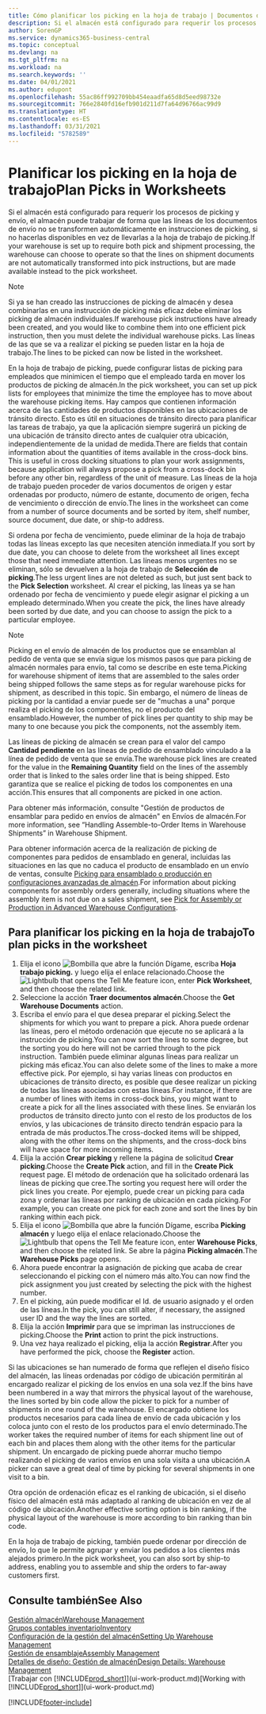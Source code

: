 ```yaml
---
title: Cómo planificar los picking en la hoja de trabajo | Documentos de Microsoft
description: Si el almacén está configurado para requerir los procesos de picking y envío, el almacén puede trabajar de forma que las líneas de los documentos de envío no se transformen automáticamente en instrucciones de picking, si no hacerlas disponibles en vez de llevarlas a la hoja de trabajo de picking.
author: SorenGP
ms.service: dynamics365-business-central
ms.topic: conceptual
ms.devlang: na
ms.tgt_pltfrm: na
ms.workload: na
ms.search.keywords: ''
ms.date: 04/01/2021
ms.author: edupont
ms.openlocfilehash: 55ac86ff992709bb454eaadfa65d8d5eed98732e
ms.sourcegitcommit: 766e2840fd16efb901d211d7fa64d96766ac99d9
ms.translationtype: HT
ms.contentlocale: es-ES
ms.lasthandoff: 03/31/2021
ms.locfileid: "5782589"
---
```

# <a name="plan-picks-in-worksheets"></a><span data-ttu-id="66321-103">Planificar los picking en la hoja de trabajo</span><span class="sxs-lookup"><span data-stu-id="66321-103">Plan Picks in Worksheets</span></span>

<span data-ttu-id="66321-104">Si el almacén está configurado para requerir los procesos de picking y envío, el almacén puede trabajar de forma que las líneas de los documentos de envío no se transformen automáticamente en instrucciones de picking, si no hacerlas disponibles en vez de llevarlas a la hoja de trabajo de picking.</span><span class="sxs-lookup"><span data-stu-id="66321-104">If your warehouse is set up to require both pick and shipment processing, the warehouse can choose to operate so that the lines on shipment documents are not automatically transformed into pick instructions, but are made available instead to the pick worksheet.</span></span>  

> [!NOTE]  
> <span data-ttu-id="66321-105">Si ya se han creado las instrucciones de picking de almacén y desea combinarlas en una instrucción de picking más eficaz debe eliminar los picking de almacén individuales.</span><span class="sxs-lookup"><span data-stu-id="66321-105">If warehouse pick instructions have already been created, and you would like to combine them into one efficient pick instruction, then you must delete the individual warehouse picks.</span></span> <span data-ttu-id="66321-106">Las líneas de las que se va a realizar el picking se pueden listar en la hoja de trabajo.</span><span class="sxs-lookup"><span data-stu-id="66321-106">The lines to be picked can now be listed in the worksheet.</span></span>  

<span data-ttu-id="66321-107">En la hoja de trabajo de picking, puede configurar listas de picking para empleados que minimicen el tiempo que el empleado tarda en mover los productos de picking de almacén.</span><span class="sxs-lookup"><span data-stu-id="66321-107">In the pick worksheet, you can set up pick lists for employees that minimize the time the employee has to move about the warehouse picking items.</span></span> <span data-ttu-id="66321-108">Hay campos que contienen información acerca de las cantidades de productos disponibles en las ubicaciones de tránsito directo. Esto es útil en situaciones de tránsito directo para planificar las tareas de trabajo, ya que la aplicación siempre sugerirá un picking de una ubicación de tránsito directo antes de cualquier otra ubicación, independientemente de la unidad de medida.</span><span class="sxs-lookup"><span data-stu-id="66321-108">There are fields that contain information about the quantities of items available in the cross-dock bins. This is useful in cross docking situations to plan your work assignments, because application will always propose a pick from a cross-dock bin before any other bin, regardless of the unit of measure.</span></span> <span data-ttu-id="66321-109">Las líneas de la hoja de trabajo pueden proceder de varios documentos de origen y estar ordenadas por producto, número de estante, documento de origen, fecha de vencimiento o dirección de envío.</span><span class="sxs-lookup"><span data-stu-id="66321-109">The lines in the worksheet can come from a number of source documents and be sorted by item, shelf number, source document, due date, or ship-to address.</span></span>  

<span data-ttu-id="66321-110">Si ordena por fecha de vencimiento, puede eliminar de la hoja de trabajo todas las líneas excepto las que necesiten atención inmediata.</span><span class="sxs-lookup"><span data-stu-id="66321-110">If you sort by due date, you can choose to delete from the worksheet all lines except those that need immediate attention.</span></span> <span data-ttu-id="66321-111">Las líneas menos urgentes no se eliminan, sólo se devuelven a la hoja de trabajo de **Selección de picking**.</span><span class="sxs-lookup"><span data-stu-id="66321-111">The less urgent lines are not deleted as such, but just sent back to the **Pick Selection** worksheet.</span></span> <span data-ttu-id="66321-112">Al crear el picking, las líneas ya se han ordenado por fecha de vencimiento y puede elegir asignar el picking a un empleado determinado.</span><span class="sxs-lookup"><span data-stu-id="66321-112">When you create the pick, the lines have already been sorted by due date, and you can choose to assign the pick to a particular employee.</span></span>  

> [!NOTE]  
> <span data-ttu-id="66321-113">Picking en el envío de almacén de los productos que se ensamblan al pedido de venta que se envía sigue los mismos pasos que para picking de almacén normales para envío, tal como se describe en este tema.</span><span class="sxs-lookup"><span data-stu-id="66321-113">Picking for warehouse shipment of items that are assembled to the sales order being shipped follows the same steps as for regular warehouse picks for shipment, as described in this topic.</span></span> <span data-ttu-id="66321-114">Sin embargo, el número de líneas de picking por la cantidad a enviar puede ser de "muchas a una" porque realiza el picking de los componentes, no el producto del ensamblado.</span><span class="sxs-lookup"><span data-stu-id="66321-114">However, the number of pick lines per quantity to ship may be many to one because you pick the components, not the assembly item.</span></span>  
>
> <span data-ttu-id="66321-115">Las líneas de picking de almacén se crean para el valor del campo **Cantidad pendiente** en las líneas de pedido de ensamblado vinculado a la línea de pedido de venta que se envía.</span><span class="sxs-lookup"><span data-stu-id="66321-115">The warehouse pick lines are created for the value in the **Remaining Quantity** field on the lines of the assembly order that is linked to the sales order line that is being shipped.</span></span> <span data-ttu-id="66321-116">Esto garantiza que se realice el picking de todos los componentes en una acción.</span><span class="sxs-lookup"><span data-stu-id="66321-116">This ensures that all components are picked in one action.</span></span>  
>
> <span data-ttu-id="66321-117">Para obtener más información, consulte "Gestión de productos de ensamblar para pedido en envíos de almacén" en Envíos de almacén.</span><span class="sxs-lookup"><span data-stu-id="66321-117">For more information, see “Handling Assemble-to-Order Items in Warehouse Shipments” in Warehouse Shipment.</span></span>  
>
> <span data-ttu-id="66321-118">Para obtener información acerca de la realización de picking de componentes para pedidos de ensamblado en general, incluidas las situaciones en las que no caduca el producto de ensamblado en un envío de ventas, consulte [Picking para ensamblado o producción en configuraciones avanzadas de almacén](warehouse-how-to-pick-for-internal-operations-in-advanced-warehousing.md).</span><span class="sxs-lookup"><span data-stu-id="66321-118">For information about picking components for assembly orders generally, including situations where the assembly item is not due on a sales shipment, see [Pick for Assembly or Production in Advanced Warehouse Configurations](warehouse-how-to-pick-for-internal-operations-in-advanced-warehousing.md).</span></span>  

## <a name="to-plan-picks-in-the-worksheet"></a><span data-ttu-id="66321-119">Para planificar los picking en la hoja de trabajo</span><span class="sxs-lookup"><span data-stu-id="66321-119">To plan picks in the worksheet</span></span>

1. <span data-ttu-id="66321-120">Elija el icono ![Bombilla que abre la función Dígame](media/ui-search/search_small.png "Dígame qué desea hacer"), escriba **Hoja trabajo picking.** y luego elija el enlace relacionado.</span><span class="sxs-lookup"><span data-stu-id="66321-120">Choose the ![Lightbulb that opens the Tell Me feature](media/ui-search/search_small.png "Tell me what you want to do") icon, enter **Pick Worksheet**, and then choose the related link.</span></span>  
2. <span data-ttu-id="66321-121">Seleccione la acción **Traer documentos almacén**.</span><span class="sxs-lookup"><span data-stu-id="66321-121">Choose the **Get Warehouse Documents** action.</span></span>  
3. <span data-ttu-id="66321-122">Escriba el envío para el que desea preparar el picking.</span><span class="sxs-lookup"><span data-stu-id="66321-122">Select the shipments for which you want to prepare a pick.</span></span> <span data-ttu-id="66321-123">Ahora puede ordenar las líneas, pero el método ordenación que ejecute no se aplicará a la instrucción de picking.</span><span class="sxs-lookup"><span data-stu-id="66321-123">You can now sort the lines to some degree, but the sorting you do here will not be carried through to the pick instruction.</span></span> <span data-ttu-id="66321-124">También puede eliminar algunas líneas para realizar un picking más eficaz.</span><span class="sxs-lookup"><span data-stu-id="66321-124">You can also delete some of the lines to make a more effective pick.</span></span> <span data-ttu-id="66321-125">Por ejemplo, si hay varias líneas con productos en ubicaciones de tránsito directo, es posible que desee realizar un picking de todas las líneas asociadas con estas líneas.</span><span class="sxs-lookup"><span data-stu-id="66321-125">For instance, if there are a number of lines with items in cross-dock bins, you might want to create a pick for all the lines associated with these lines.</span></span> <span data-ttu-id="66321-126">Se enviarán los productos de tránsito directo junto con el resto de los productos de los envíos, y las ubicaciones de tránsito directo tendrán espacio para la entrada de más productos.</span><span class="sxs-lookup"><span data-stu-id="66321-126">The cross-docked items will be shipped, along with the other items on the shipments, and the cross-dock bins will have space for more incoming items.</span></span>  
4. <span data-ttu-id="66321-127">Elija la acción **Crear picking** y rellene la página de solicitud **Crear picking**.</span><span class="sxs-lookup"><span data-stu-id="66321-127">Choose the **Create Pick** action, and fill in the **Create Pick** request page.</span></span> <span data-ttu-id="66321-128">El método de ordenación que ha solicitado ordenará las líneas de picking que cree.</span><span class="sxs-lookup"><span data-stu-id="66321-128">The sorting you request here will order the pick lines you create.</span></span> <span data-ttu-id="66321-129">Por ejemplo, puede crear un picking para cada zona y ordenar las líneas por ranking de ubicación en cada picking.</span><span class="sxs-lookup"><span data-stu-id="66321-129">For example, you can create one pick for each zone and sort the lines by bin ranking within each pick.</span></span>  
5. <span data-ttu-id="66321-130">Elija el icono ![Bombilla que abre la función Dígame](media/ui-search/search_small.png "Dígame qué desea hacer"), escriba **Picking almacén** y luego elija el enlace relacionado.</span><span class="sxs-lookup"><span data-stu-id="66321-130">Choose the ![Lightbulb that opens the Tell Me feature](media/ui-search/search_small.png "Tell me what you want to do") icon, enter **Warehouse Picks**, and then choose the related link.</span></span> <span data-ttu-id="66321-131">Se abre la página **Picking almacén**.</span><span class="sxs-lookup"><span data-stu-id="66321-131">The **Warehouse Picks** page opens.</span></span>  
6. <span data-ttu-id="66321-132">Ahora puede encontrar la asignación de picking que acaba de crear seleccionando el picking con el número más alto.</span><span class="sxs-lookup"><span data-stu-id="66321-132">You can now find the pick assignment you just created by selecting the pick with the highest number.</span></span>  
7. <span data-ttu-id="66321-133">En el picking, aún puede modificar el Id. de usuario asignado y el orden de las líneas.</span><span class="sxs-lookup"><span data-stu-id="66321-133">In the pick, you can still alter, if necessary, the assigned user ID and the way the lines are sorted.</span></span>  
8. <span data-ttu-id="66321-134">Elija la acción **Imprimir** para que se impriman las instrucciones de picking.</span><span class="sxs-lookup"><span data-stu-id="66321-134">Choose the **Print** action to print the pick instructions.</span></span>  
9. <span data-ttu-id="66321-135">Una vez haya realizado el picking, elija la acción **Registrar**.</span><span class="sxs-lookup"><span data-stu-id="66321-135">After you have performed the pick, choose the **Register** action.</span></span>  

<span data-ttu-id="66321-136">Si las ubicaciones se han numerado de forma que reflejen el diseño físico del almacén, las líneas ordenadas por código de ubicación permitirán al encargado realizar el picking de los envíos en una sola vez.</span><span class="sxs-lookup"><span data-stu-id="66321-136">If the bins have been numbered in a way that mirrors the physical layout of the warehouse, the lines sorted by bin code allow the picker to pick for a number of shipments in one round of the warehouse.</span></span> <span data-ttu-id="66321-137">El encargado obtiene los productos necesarios para cada línea de envío de cada ubicación y los coloca junto con el resto de los productos para el envío determinado.</span><span class="sxs-lookup"><span data-stu-id="66321-137">The worker takes the required number of items for each shipment line out of each bin and places them along with the other items for the particular shipment.</span></span> <span data-ttu-id="66321-138">Un encargado de picking puede ahorrar mucho tiempo realizando el picking de varios envíos en una sola visita a una ubicación.</span><span class="sxs-lookup"><span data-stu-id="66321-138">A picker can save a great deal of time by picking for several shipments in one visit to a bin.</span></span>  

<span data-ttu-id="66321-139">Otra opción de ordenación eficaz es el ranking de ubicación, si el diseño físico del almacén está más adaptado al ranking de ubicación en vez de al código de ubicación.</span><span class="sxs-lookup"><span data-stu-id="66321-139">Another effective sorting option is bin ranking, if the physical layout of the warehouse is more according to bin ranking than bin code.</span></span>  

<span data-ttu-id="66321-140">En la hoja de trabajo de picking, también puede ordenar por dirección de envío, lo que le permite agrupar y enviar los pedidos a los clientes más alejados primero.</span><span class="sxs-lookup"><span data-stu-id="66321-140">In the pick worksheet, you can also sort by ship-to address, enabling you to assemble and ship the orders to far-away customers first.</span></span>  

## <a name="see-also"></a><span data-ttu-id="66321-141">Consulte también</span><span class="sxs-lookup"><span data-stu-id="66321-141">See Also</span></span>

[<span data-ttu-id="66321-142">Gestión almacén</span><span class="sxs-lookup"><span data-stu-id="66321-142">Warehouse Management</span></span>](warehouse-manage-warehouse.md)  
[<span data-ttu-id="66321-143">Grupos contables inventario</span><span class="sxs-lookup"><span data-stu-id="66321-143">Inventory</span></span>](inventory-manage-inventory.md)  
[<span data-ttu-id="66321-144">Configuración de la gestión del almacén</span><span class="sxs-lookup"><span data-stu-id="66321-144">Setting Up Warehouse Management</span></span>](warehouse-setup-warehouse.md)  
[<span data-ttu-id="66321-145">Gestión de ensamblaje</span><span class="sxs-lookup"><span data-stu-id="66321-145">Assembly Management</span></span>](assembly-assemble-items.md)  
[<span data-ttu-id="66321-146">Detalles de diseño: Gestión de almacén</span><span class="sxs-lookup"><span data-stu-id="66321-146">Design Details: Warehouse Management</span></span>](design-details-warehouse-management.md)  
<span data-ttu-id="66321-147">[Trabajar con [!INCLUDE[prod_short](includes/prod_short.md)]](ui-work-product.md)</span><span class="sxs-lookup"><span data-stu-id="66321-147">[Working with [!INCLUDE[prod_short](includes/prod_short.md)]](ui-work-product.md)</span></span>  


[!INCLUDE[footer-include](includes/footer-banner.md)]